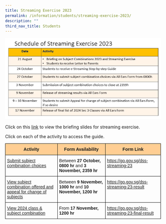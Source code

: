 ```yaml
---
title: Streaming Exercise 2023
permalink: /information/students/streaming-exercise-2023/
description: ""
third_nav_title: Students
---
```

![](/images/Information/Students/Streaming%20Exercise/2023/2023%20schedule.jpg)
<p>Click on this <a rel="noopener" target="_blank" href="/files/Information/Students/Streaming Exercise/2023/2023 sec 2 streaming exercise guide briefing for students.pdf">link</a> to view the briefing slides for streaming exercise.</p>

<p>Click on each of the activity to access the guide.</p>
<table class="tg" style="border-collapse:collapse;border-spacing:0"><thead><tr><th style="background-color:#ffce93;border-color:#000000;border-style:solid;border-width:1px;font-family:Arial, sans-serif;font-size:14px;font-weight:normal;overflow:hidden;padding:10px 5px;text-align:center;vertical-align:top;word-break:normal"><span style="font-weight:bold">Activity</span></th><th style="background-color:#ffce93;border-color:#000000;border-style:solid;border-width:1px;font-family:Arial, sans-serif;font-size:14px;font-weight:bold;overflow:hidden;padding:10px 5px;text-align:center;vertical-align:top;word-break:normal">Form Availability</th><th style="background-color:#ffce93;border-color:#000000;border-style:solid;border-width:1px;font-family:Arial, sans-serif;font-size:14px;font-weight:bold;overflow:hidden;padding:10px 5px;text-align:center;vertical-align:top;word-break:normal">Form Link</th></tr></thead><tbody><tr><td style="border-color:#000000;border-style:solid;border-width:1px;font-family:Arial, sans-serif;font-size:14px;overflow:hidden;padding:10px 5px;text-align:left;vertical-align:top;word-break:normal"><a rel="noopener" target="_blank" href="/files/Information/Students/Streaming Exercise/2023/1 guide to submit subject combination choices.pdf">Submit subject combination choices </a></td><td style="border-color:#000000;border-style:solid;border-width:1px;font-family:Arial, sans-serif;font-size:14px;overflow:hidden;padding:10px 5px;text-align:left;vertical-align:top;word-break:normal">Between <span style="font-weight:bold">27 October, 0800 hr</span> and <span style="font-weight:bold">3 November, 2359 hr</span></td><td style="border-color:#000000;border-style:solid;border-width:1px;font-family:Arial, sans-serif;font-size:14px;overflow:hidden;padding:10px 5px;text-align:left;vertical-align:top;word-break:normal"><a rel="noopener" target="_blank" href="https://go.gov.sg/dss-streaming-23">https://go.gov.sg/dss-streaming-23</a></td></tr><tr><td style="border-color:#000000;border-style:solid;border-width:1px;font-family:Arial, sans-serif;font-size:14px;overflow:hidden;padding:10px 5px;text-align:left;vertical-align:top;word-break:normal"><a rel="noopener" target="_blank" href="/files/Information/Students/Streaming Exercise/2023/2 guide to view subject combination offered and appeal for change of subjects.pdf">View subject combination offered and appeal for change of subjects </a></td><td style="border-color:#000000;border-style:solid;border-width:1px;font-family:Arial, sans-serif;font-size:14px;overflow:hidden;padding:10px 5px;text-align:left;vertical-align:top;word-break:normal">Between <span style="font-weight:bold">9 November, 1000 hr</span> and <span style="font-weight:bold">10 November, 1200 hr</span></td><td style="border-color:#000000;border-style:solid;border-width:1px;font-family:Arial, sans-serif;font-size:14px;overflow:hidden;padding:10px 5px;text-align:left;vertical-align:top;word-break:normal"><a rel="noopener" target="_blank" href="https://go.gov.sg/dss-streaming-23-result">https://go.gov.sg/dss-streaming-23-result</a></td></tr><tr><td style="border-color:#000000;border-style:solid;border-width:1px;font-family:Arial, sans-serif;font-size:14px;overflow:hidden;padding:10px 5px;text-align:left;vertical-align:top;word-break:normal"><a rel="noopener" target="_blank" href="/files/Information/Students/Streaming Exercise/2023/3 guide to view 2024 class &amp; subject combination allocated.pdf">View 2024 class &amp; subject combination</a></td><td style="border-color:#000000;border-style:solid;border-width:1px;font-family:Arial, sans-serif;font-size:14px;overflow:hidden;padding:10px 5px;text-align:left;vertical-align:top;word-break:normal">From <span style="font-weight:bold">17 November, 1200 hr</span></td><td style="border-color:#000000;border-style:solid;border-width:1px;font-family:Arial, sans-serif;font-size:14px;overflow:hidden;padding:10px 5px;text-align:left;vertical-align:top;word-break:normal"><a rel="noopener" target="_blank" href="https://go.gov.sg/dss-streaming-23-final-result">https://go.gov.sg/dss-streaming-23-final-result</a></td></tr></tbody></table>